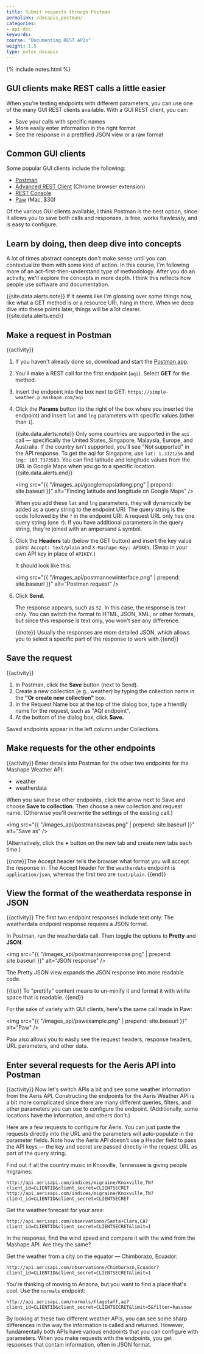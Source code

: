 ```yaml
---
title: Submit requests through Postman
permalink: /docapis_postman/
categories:
- api-doc
keywords: 
course: "Documenting REST APIs"
weight: 1.5
type: notes_docapis
---
```

{% include notes.html %}

## GUI clients make REST calls a little easier

When you're testing endpoints with different parameters, you can use one of the many GUI REST clients available. With a GUI REST client, you can:

* Save your calls with specific names
* More easily enter information in the right format
* See the response in a prettified JSON view or a raw format

## Common GUI clients

Some popular GUI clients include the following:

* [Postman](http://www.getpostman.com/)
* [Advanced REST Client](https://chrome.google.com/webstore/detail/advanced-rest-client/hgmloofddffdnphfgcellkdfbfbjeloo) (Chrome browser extension)
* [REST Console](https://chrome.google.com/webstore/detail/rest-console/cokgbflfommojglbmbpenpphppikmonn)
* [Paw](https://luckymarmot.com/paw) (Mac, $30)

Of the various GUI clients available, I think Postman is the best option, since it allows you to save both calls and responses, is free, works flawlessly, and is easy to configure.

## Learn by doing, then deep dive into concepts

A lot of times abstract concepts don't make sense until you can contextualize them with some kind of action. In this course, I'm following more of an act-first-then-understand type of methodology. After you do an activity, we'll explore the concepts in more depth. I think this reflects how people use software and documentation.

{{site.data.alerts.note}} If it seems like I'm glossing over some things now, like what a GET method is or a resource URI, hang in there. When we deep dive into these points later, things will be a lot clearer. {{site.data.alerts.end}}

## Make a request in Postman
{{activity}}
1. If you haven't already done so, download and start the [Postman app](docapis_postman).
2. You'll make a REST call for the first endpoint (`aqi`). Select **GET** for the method.
3. Insert the endpoint into the box next to GET: `https://simple-weather.p.mashape.com/aqi`
4. Click the **Params** button (to the right of the box where you inserted the endpoint) and insert `lat` and `lng` parameters with specific values (other than `1`).

    {{site.data.alerts.note}} Only some countries are supported in the <code>aqi</code> call &mdash; specifically the United States, Singapore, Malaysia, Europe, and Australia. If the country isn't supported, you'll see "Not supported" in the API response. To get the aqi for Singapore, use <code>lat: 1.3321256</code> and <code>lng: 103.7373503</code>. You can find latitude and longitude values from the URL in Google Maps when you go to a specific location.{{site.data.alerts.end}}

    <img src="{{ "/images_api/googlemapslatlong.png" | prepend: site.baseurl }}" alt="Finding latitude and longitude on Google Maps" />
	
	When you add these `lat` and `lng` parameters, they will dynamically be added as a query string to the endpoint URI. The query string is the code followed by the `?` in the endpoint URI. A request URL only has one query string (one `?`). If you have additional parameters in the query string, they're joined with an ampersand `&` symbol.
	
5. Click the **Headers** tab (below the GET button) and insert the key value pairs: `Accept: text/plain` and `X-Mashape-Key: APIKEY`. (Swap in your own API key in place of `APIKEY`.)
	
    It should look like this:

	<img src="{{ "/images_api/postmannewinterface.png" | prepend: site.baseurl }}" alt="Postman request" />

7. Click **Send**.

	The response appears, such as `52`. In this case, the response is text only. You can switch the format to HTML, JSON, XML, or other formats, but since this response is text only, you won't see any difference.
	
	{{note}} Usually the responses are more detailed JSON, which allows you to select a specific part of the response to work with.{{end}}
	
## Save the request
{{activity}}
1. In Postman, click the **Save** button (next to Send). 
2. Create a new collection (e.g., weather) by typing the collection name in the **"Or create new collection"** box.
3. In the Request Name box at the top of the dialog box, type a friendly name for the request, such as "AQI endpoint".
4. At the bottom of the dialog box, click **Save.**

Saved endpoints appear in the left column under Collections.

## Make requests for the other endpoints
{{activity}}
Enter details into Postman for the other two endpoints for the Mashape Weather API:

* weather
* weatherdata

When you save these other endpoints, click the arrow next to Save and choose **Save to collection**. Then choose a new collection and request name. (Otherwise you'll overwrite the settings of the existing call.)

<img src="{{ "/images_api/postmansaveas.png" | prepend: site.baseurl }}" alt="Save as" />

(Alternatively, click the **+** button on the new tab and create new tabs each time.)

{{note}}The Accept header tells the browser what format you will accept the response in. The Accept header for the <code>weatherdata</code> endpoint is <code>application/json</code>, whereas the first two are <code>text/plain</code>. {{end}}

## View the format of the weatherdata response in JSON
{{activity}}
The first two endpoint responses include text only. The weatherdata endpoint response requires a JSON format. 

In Postman, run the weatherdata call. Then toggle the options to **Pretty** and **JSON**.

<img src="{{ "/images_api/postmanjsonresponse.png" | prepend: site.baseurl }}" alt="JSON response" />

The Pretty JSON view expands the JSON response into more readable code. 

{{tip}} To "prettify" content means to un-minify it and format it with white space that is readable. {{end}}

For the sake of variety with GUI clients, here's the same call made in Paw:

<img src="{{ "/images_api/pawexample.png" | prepend: site.baseurl }}" alt="Paw" />

Paw also allows you to easily see the request headers, response headers, URL parameters, and other data.

## Enter several requests for the Aeris API into Postman
{{activity}}
Now let's switch APIs a bit and see some weather information from the Aeris API. Constructing the endpoints for the Aeris Weather API is a bit more complicated since there are many different queries, filters, and other parameters you can use to configure the endpoint. (Additionally, some locations have the information, and others don't.)

Here are a few requests to configure for Aeris. You can just paste the requests directly into the URL and the parameters will auto-populate in the parameter fields. Note how the Aeris API doesn't use a Header field to pass the API keys &mdash; the key and secret are passed directly in the request URL as part of the query string.

Find out if all the country music in Knoxville, Tennessee is giving people migraines:

```
http://api.aerisapi.com/indices/migraine/Knoxville,TN?client_id=CLIENTID&client_secret=CLIENTSECRET
http://api.aerisapi.com/indices/migraine/Knoxville,TN?client_id=CLIENTID&client_secret=CLIENTSECRET
```

Get the weather forecast for your area:

```
http://api.aerisapi.com/observations/Santa+Clara,CA?client_id=CLIENTID&client_secret=CLIENTSECRET&limit=1
```

In the response, find the wind speed and compare it with the wind from the Mashape API. Are they the same?

Get the weather from a city on the equator &mdash; Chimborazo, Ecuador:

```
http://api.aerisapi.com/observations/Chimborazo,Ecuador?client_id=CLIENTID&client_secret=CLIENTSECRET&limit=1
```

You're thinking of moving to Arizona, but you want to find a place that's cool. Use the `normals` endpoint:

```
http://api.aerisapi.com/normals/flagstaff,az?client_id=CLIENTID&client_secret=CLIENTSECRET&limit=5&filter=hassnow
```

By looking at these two different weather APIs, you can see some sharp differences in the way the information is called and returned. However, fundamentally both APIs have various endpoints that you can configure with parameters. When you make requests with the endpoints, you get responses that contain information, often in JSON format.